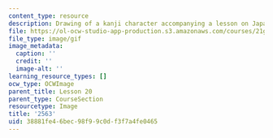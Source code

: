 ```yaml
---
content_type: resource
description: Drawing of a kanji character accompanying a lesson on Japanese.
file: https://ol-ocw-studio-app-production.s3.amazonaws.com/courses/21g-504-japanese-iv-spring-2009/38881fe46bec98f99c0df3f7a4fe0465_2563.gif
file_type: image/gif
image_metadata:
  caption: ''
  credit: ''
  image-alt: ''
learning_resource_types: []
ocw_type: OCWImage
parent_title: Lesson 20
parent_type: CourseSection
resourcetype: Image
title: '2563'
uid: 38881fe4-6bec-98f9-9c0d-f3f7a4fe0465
---
```

